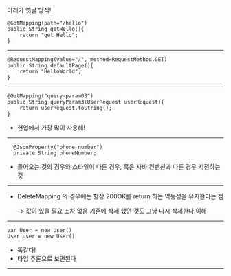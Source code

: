  아래가 옛날 방식!
 
    @GetMapping(path="/hello")
    public String getHello(){
        return "get Hello";
    }
-----------------
    @RequestMapping(value="/", method=RequestMethod.GET)
    public String defaultPage(){
        return "HelloWorld";
    }

--------
    @GetMapping("query-param03")
    public String queryParam3(UserRequest userRequest){
        return userRequest.toString();
    }

- 현업에서 가장 많이 사용해!
------
      @JsonProperty("phone_number")
      private String phoneNumber;

- 들어오는 것의 경우와 스타일이 다른 경우, 혹은 자바 컨벤션과 다른 경우 지정하는 것

-------
- DeleteMapping 의 경우에는 항상 200OK를 return 하는 멱등성을 유지한다는 점
    
    -> 값이 있을 필요 조차 없음 기존에 삭제 했던 것도 그냥 다시 삭제한다 이해 
----

    var User = new User()
    User user = new User()

- 똑같다!
- 타입 추론으로 보면된다
---------
